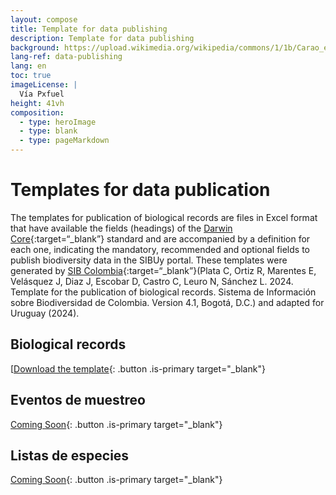 ```yaml
---
layout: compose
title: Template for data publishing
description: Template for data publishing
background: https://upload.wikimedia.org/wikipedia/commons/1/1b/Carao_en_Uruguay.jpg
lang-ref: data-publishing
lang: en
toc: true
imageLicense: |
  Vía Pxfuel
height: 41vh
composition: 
  - type: heroImage
  - type: blank
  - type: pageMarkdown
---
```


# Templates for data publication

The templates for publication of biological records are files in Excel format that have available the fields (headings) of the [Darwin Core](https://dwc.tdwg.org/terms/){:target=“_blank”} standard and are accompanied by a definition for each one, indicating the mandatory, recommended and optional fields to publish biodiversity data in the SIBUy portal. These templates were generated by [SIB Colombia](https://biodiversidad.co/recursos/plantillas-dwc/){:target=“_blank”}(Plata C, Ortiz R, Marentes E, Velásquez J, Diaz J, Escobar D, Castro C, Leuro N, Sánchez L. 2024. Template for the publication of biological records. Sistema de Información sobre Biodiversidad de Colombia. Version 4.1, Bogotá, D.C.) and adapted for Uruguay (2024).

## Biological records
[[Download the template](https://drive.google.com/uc?export=download&id=1YEZV7L5xjt8Wx5J_6kiNNuQkGnNVdHc4){: .button .is-primary target="_blank"}

## Eventos de muestreo
[Coming Soon](){: .button .is-primary target="_blank"}

## Listas de especies
[Coming Soon](){: .button .is-primary target="_blank"}
